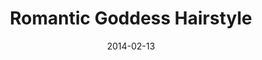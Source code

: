 ---
  title:        Romantic Goddess Hairstyle
  date:         2014-02-13
  videoID:      V779XWfMwSE
  description:  'Braids can bring out a youthfulness and girly side. Selena teaches you a hairstyle with braids showing under layers of hair, making the look more natural and effortless.'
---